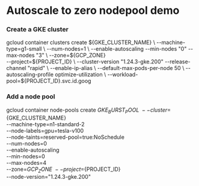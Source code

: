 # Autoscale to zero nodepool demo

### Create a GKE cluster
gcloud container clusters create ${GKE_CLUSTER_NAME} \
       --machine-type=g1-small \
       --num-nodes=1 \
       --enable-autoscaling --min-nodes "0" --max-nodes "3" \
       --zone=${GCP_ZONE} \
       --project=${PROJECT_ID} \
       --cluster-version "1.24.3-gke.200" --release-channel "rapid" \
       --enable-ip-alias \
       --default-max-pods-per-node 50 \
       --autoscaling-profile optimize-utilization \
       --workload-pool=${PROJECT_ID}.svc.id.goog

### Add a node pool
gcloud container node-pools create ${GKE_BURST_POOL} \
       --cluster=${GKE_CLUSTER_NAME} \
       --machine-type=n1-standard-2 \
       --node-labels=gpu=tesla-v100 \
       --node-taints=reserved-pool=true:NoSchedule  \
       --num-nodes=0 \
       --enable-autoscaling \
       --min-nodes=0 \
       --max-nodes=4 \
       --zone=${GCP_ZONE} \
       --project=${PROJECT_ID} \
       --node-version="1.24.3-gke.200"

